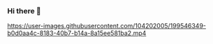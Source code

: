 ### Hi there 👋
https://user-images.githubusercontent.com/104202005/199546349-b0d0aa4c-8183-40b7-b14a-8a15ee581ba2.mp4

<!--
**Denimarx/Denimarx** is a ✨ _special_ ✨ repository because its `README.md` (this file) appears on your GitHub profile.

Here are some ideas to get you started:

- 🔭 I’m currently working on ...
- 🌱 I’m currently learning ...
- 👯 I’m looking to collaborate on ...
- 🤔 I’m looking for help with ...
- 💬 Ask me about ...
- 📫 How to reach me: ...
- 😄 Pronouns: ...
- ⚡ Fun fact: ...
-->
